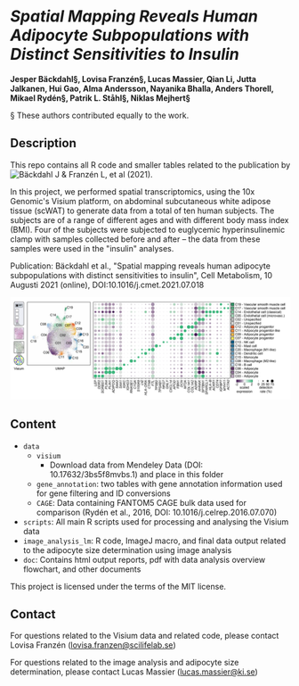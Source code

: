 # *Spatial Mapping Reveals Human Adipocyte Subpopulations with Distinct Sensitivities to Insulin*

**Jesper Bäckdahl§, Lovisa Franzén§, Lucas Massier, Qian Li, Jutta Jalkanen, Hui Gao, Alma Andersson, Nayanika Bhalla, Anders Thorell, Mikael Rydén§, Patrik L. Ståhl§, Niklas Mejhert§**

§ These authors contributed equally to the work.


## Description  

This repo contains all R code and smaller tables related to the publication by ![Bäckdahl J & Franzén L, et al (2021)](https://doi.org/10.1016/j.cmet.2021.07.018). 

In this project, we performed spatial transcriptomics, using the 10x Genomic's Visium platform, on abdominal subcutaneous white adipose tissue (scWAT) to generate data from a total of ten human subjects. The subjects are of a range of different ages and with different body mass index (BMI). Four of the subjects were subjected to euglycemic hyperinsulinemic clamp with samples collected before and after – the data from these samples were used in the "insulin" analyses.  


Publication: Bäckdahl et al., "Spatial mapping reveals human adipocyte subpopulations with distinct sensitivities to insulin", Cell Metabolism, 10 Augusti 2021 (online), DOI:10.1016/j.cmet.2021.07.018


![Manuscript figure](/doc/manus_fig_overview.png)


## Content  

* `data`
  * `visium`  
    * Download data from Mendeley Data (DOI: 10.17632/3bs5f8mvbs.1) and place in this folder  
  * `gene_annotation`: two tables with gene annotation information used for gene filtering and ID conversions  
  * `CAGE`: Data containing FANTOM5 CAGE bulk data used for comparison (Rydén et al., 2016, DOI: 10.1016/j.celrep.2016.07.070)  
* `scripts`: All main R scripts used for processing and analysing the Visium data  
* `image_analysis_lm`: R  code, ImageJ macro, and final data output related to the adipocyte size determination using image analysis
* `doc`: Contains html output reports, pdf with data analysis overview flowchart, and other documents  



This project is licensed under the terms of the MIT license.


## Contact  

For questions related to the Visium data and related code, please contact Lovisa Franzén (lovisa.franzen@scilifelab.se)  

For questions related to the image analysis and adipocyte size determination, please contact Lucas Massier (lucas.massier@ki.se)  

